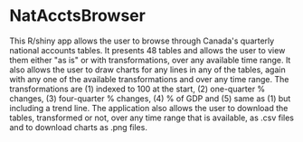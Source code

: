 # NatAcctsBrowser

This R/shiny app allows the user to browse through Canada's quarterly national accounts tables. It presents 48 tables and allows the user to view them either "as is" or with transformations, over any available time range. It also allows the user to draw charts for any lines in any of the tables, again with any one of the available transformations and over any time range. The transformations are (1) indexed to 100 at the start, (2) one-quarter % changes, (3) four-quarter % changes, (4) % of GDP and (5) same as (1) but including a trend line. The application also allows the user to download the tables, transformed or not, over any time range that is available, as .csv files and to download charts as .png files.
